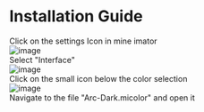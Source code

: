 # Installation Guide
Click on the settings Icon in mine imator  
![image](https://user-images.githubusercontent.com/77100649/155971625-31187d2d-885b-4b4d-8c9d-c49d29b7c331.png)  
Select "Interface"  
![image](https://user-images.githubusercontent.com/77100649/155971730-1ed6862b-7379-4411-92b7-8daca46e2199.png)  
Click on the small icon below the color selection  
![image](https://user-images.githubusercontent.com/77100649/155971846-b3f4d926-d3c5-4e9c-8d60-838bc6abd2b5.png)  
Navigate to the file "Arc-Dark.micolor" and open it  

